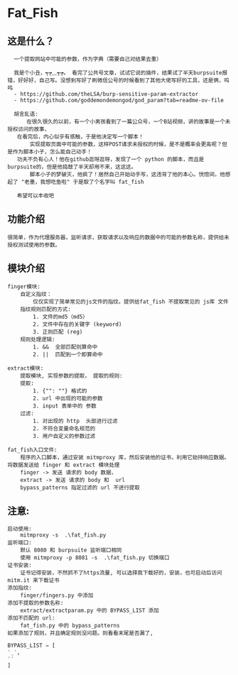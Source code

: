 # Fat_Fish

## 这是什么？

```text
  一个提取网站中可能的参数，作为字典（需要自己对结果去重）

  我是个小丑，┭┮﹏┭┮。 看完了公共号文章，试试它说的插件，结果试了半天burpsuite报错，好好好，自己写。没想到写好了刷微信公号的时候看到了其他大佬写好的工具，还是俩，呜呜
  - https://github.com/theLSA/burp-sensitive-param-extractor
  - https://github.com/goddemondemongod/god_param?tab=readme-ov-file

  胡言乱语:
      在很久很久的以前，有一个小男孩看到了一篇公众号，一个B站视频，讲的故事是一个未授权访问的故事，
   在看完后，内心似乎有感触，于是他决定写一个脚本！
       实现提取页面中可能的参数，这样POST请求未授权的时候，是不是概率会更高呢？但是作为脚本小子，怎么能自己动手！
   功夫不负有心人！他在github逛呀逛呀，发现了一个 python 的脚本，而且是burpsuite的，但是他捣鼓了半天却用不来，这这这。
       脚本小子的梦破灭，他疯了！居然自己开始动手写，这违背了他的本心。恍惚间，他想起了 "老墨，我想吃鱼啦" 于是取了个名字叫 fat_fish
       
   希望可以丰收吧
```

## 功能介绍
    很简单，作为代理服务器，监听请求，获取请求以及响应的数据中的可能的参数名称，提供给未授权测试使用的参数。

## 模块介绍
    finger模块:
        自定义指纹：
            仅仅实现了简单常见的js文件的指纹。提供给fat_fish 不提取常见的 js库 文件
        指纹规则匹配的方式: 
            1. 文件的md5（md5）
            2. 文件中存在的关键字 (keyword)
            3. 正则匹配 (reg)
        规则处理逻辑: 
            1. &&  全部匹配则算命中
            2. ||  匹配到一个即算命中
    
    extract模块:
        提取模块, 实现参数的提取， 提取的规则: 
        提取:
            1. {"": ""} 格式的
            2. url 中出现的可能的参数
            3. input 表单中的 参数
        过滤:
            1. 对出现的 http  头部进行过滤
            2. 不符合变量命名规范的
            3. 用户自定义的参数过滤

    fat_fish入口文件:
        程序的入口脚本，通过安装 mitmproxy 库，然后安装他的证书，利用它劫持响应数据。将数据发送给 finger 和 extract 模块处理
        finger -> 发送 请求的 body 数据，
        extract -> 发送 请求的 body 和  url
        bypass_patterns 指定过滤的 url 不进行提取

## 注意:
    启动使用:
        mitmproxy -s  .\fat_fish.py
    监听端口:
        默认 8080 和 burpsuite 监听端口相同
        使用 mitmproxy -p 8081 -s  .\fat_fish.py 切换端口
    证书安装:
        证书记得安装，不然抓不了https流量, 可以选择我下载好的，安装，也可启动后访问 mitm.it 来下载证书
    添加指纹:
        finger/fingers.py 中添加
    添加不提取的参数名称:
        extract/extractparam.py 中的 BYPASS_LIST 添加
    添加不匹配的 url:
        fat_fish.py 中的 bypass_patterns
    如果添加了规则，并且确定规则没问题。则看看末尾是否漏了, 
```python
BYPASS_LIST = [
'_',
''
]
```
